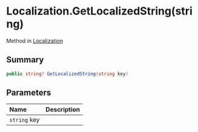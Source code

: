 # Localization.GetLocalizedString(string)

Method in [Localization](/docs/api/csharp/yarn.unity.localization.md)

## Summary



```csharp
public string? GetLocalizedString(string key)
```

## Parameters

|Name|Description|
|:---|:---|
|`string` key||

